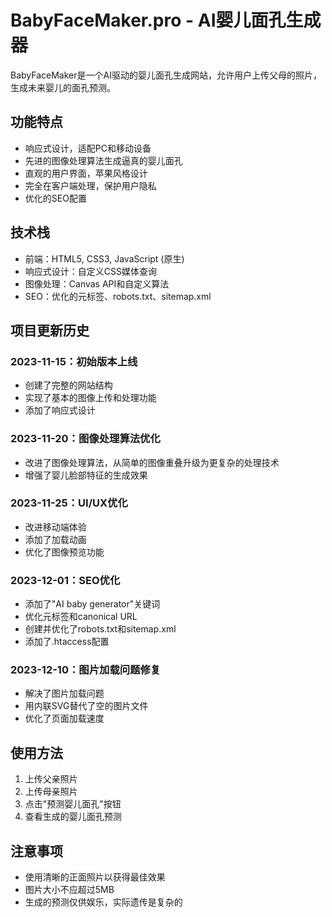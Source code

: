 # BabyFaceMaker.pro - AI婴儿面孔生成器

BabyFaceMaker是一个AI驱动的婴儿面孔生成网站，允许用户上传父母的照片，生成未来婴儿的面孔预测。

## 功能特点

- 响应式设计，适配PC和移动设备
- 先进的图像处理算法生成逼真的婴儿面孔
- 直观的用户界面，苹果风格设计
- 完全在客户端处理，保护用户隐私
- 优化的SEO配置

## 技术栈

- 前端：HTML5, CSS3, JavaScript (原生)
- 响应式设计：自定义CSS媒体查询
- 图像处理：Canvas API和自定义算法
- SEO：优化的元标签、robots.txt、sitemap.xml

## 项目更新历史

### 2023-11-15：初始版本上线
- 创建了完整的网站结构
- 实现了基本的图像上传和处理功能
- 添加了响应式设计

### 2023-11-20：图像处理算法优化
- 改进了图像处理算法，从简单的图像重叠升级为更复杂的处理技术
- 增强了婴儿脸部特征的生成效果

### 2023-11-25：UI/UX优化
- 改进移动端体验
- 添加了加载动画
- 优化了图像预览功能

### 2023-12-01：SEO优化
- 添加了"AI baby generator"关键词
- 优化元标签和canonical URL
- 创建并优化了robots.txt和sitemap.xml
- 添加了.htaccess配置

### 2023-12-10：图片加载问题修复
- 解决了图片加载问题
- 用内联SVG替代了空的图片文件
- 优化了页面加载速度

## 使用方法

1. 上传父亲照片
2. 上传母亲照片
3. 点击"预测婴儿面孔"按钮
4. 查看生成的婴儿面孔预测

## 注意事项

- 使用清晰的正面照片以获得最佳效果
- 图片大小不应超过5MB
- 生成的预测仅供娱乐，实际遗传是复杂的 